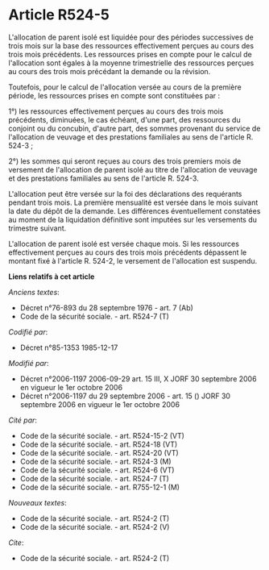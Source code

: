 # Article R524-5

L'allocation de parent isolé est liquidée pour des périodes successives de trois mois sur la base des ressources
effectivement perçues au cours des trois mois précédents. Les ressources prises en compte pour le calcul de l'allocation sont
égales à la moyenne trimestrielle des ressources perçues au cours des trois mois précédant la demande ou la révision.

Toutefois, pour le calcul de l'allocation versée au cours de la première période, les ressources prises en compte sont
constituées par : 

1°) les ressources effectivement perçues au cours des trois mois précédents, diminuées, le cas échéant, d'une part, des
ressources du conjoint ou du concubin, d'autre part, des sommes provenant du service de l'allocation de veuvage et des
prestations familiales au sens de l'article R. 524-3 ; 

2°) les sommes qui seront reçues au cours des trois premiers mois de versement de l'allocation de parent isolé au titre de
l'allocation de veuvage et des prestations familiales au sens de l'article R. 524-3. 

L'allocation peut être versée sur la foi des déclarations des requérants pendant trois mois. La première mensualité est
versée dans le mois suivant la date du dépôt de la demande. Les différences éventuellement constatées au moment de la
liquidation définitive sont imputées sur les versements du trimestre suivant. 

L'allocation de parent isolé est versée chaque mois. Si les ressources effectivement perçues au cours des trois mois
précédents dépassent le montant fixé à l'article R. 524-2, le versement de l'allocation est suspendu.

**Liens relatifs à cet article**

_Anciens textes_:

  - Décret n°76-893 du 28 septembre 1976 - art. 7 (Ab)
  - Code de la sécurité sociale. - art. R524-7 (T)

_Codifié par_:

  - Décret n°85-1353 1985-12-17

_Modifié par_:

  - Décret n°2006-1197 2006-09-29 art. 15 III, X JORF 30 septembre 2006 en vigueur le 1er octobre 2006
  - Décret n°2006-1197 du 29 septembre 2006 - art. 15 () JORF 30 septembre 2006 en vigueur le 1er octobre 2006

_Cité par_:

  - Code de la sécurité sociale. - art. R524-15-2 (VT)
  - Code de la sécurité sociale. - art. R524-18 (VT)
  - Code de la sécurité sociale. - art. R524-20 (VT)
  - Code de la sécurité sociale. - art. R524-3 (M)
  - Code de la sécurité sociale. - art. R524-6 (VT)
  - Code de la sécurité sociale. - art. R524-7 (T)
  - Code de la sécurité sociale. - art. R755-12-1 (M)

_Nouveaux textes_:

  - Code de la sécurité sociale. - art. R524-2 (T)
  - Code de la sécurité sociale. - art. R524-2 (V)

_Cite_:

  - Code de la sécurité sociale. - art. R524-2 (T)
